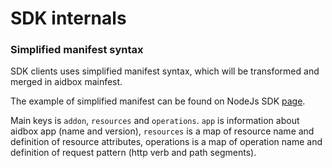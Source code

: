 # SDK internals

### Simplified manifest syntax

SDK clients uses simplified manifest syntax, which will be transformed and merged in aidbox mainfest. 

The example of simplified manifest can be found on NodeJs SDK [page](untitled.md).

Main keys is `addon`, `resources` and `operations`. `app` is information about aidbox app \(name and version\), `resources` is a map of resource name and definition of resource attributes, operations is a map of operation name and definition of request pattern \(http verb and path segments\).

